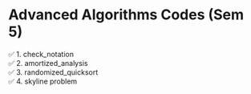 # Advanced Algorithms Codes (Sem 5)

✅ 1. check_notation<br>
✅ 2. amortized_analysis<br>
✅ 3. randomized_quicksort<br>
✅ 4. skyline problem<br>

